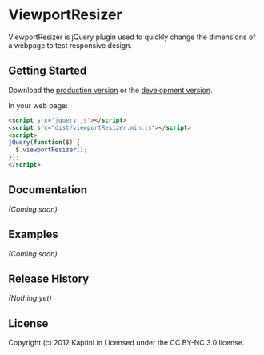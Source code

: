 # ViewportResizer

ViewportResizer is jQuery plugin used to quickly change the dimensions of a webpage to test responsive design.

## Getting Started
Download the [production version][min] or the [development version][max].

[min]: https://raw.github.com/KaptinLin/viewportResizer/master/dist/viewportResizer.min.js
[max]: https://raw.github.com/KaptinLin/viewportResizer/master/dist/viewportResizer.js

In your web page:

```html
<script src="jquery.js"></script>
<script src="dist/viewportResizer.min.js"></script>
<script>
jQuery(function($) {
  $.viewportResizer();
});
</script>
```

## Documentation
_(Coming soon)_

## Examples
_(Coming soon)_

## Release History
_(Nothing yet)_

## License
Copyright (c) 2012 KaptinLin
Licensed under the CC BY-NC 3.0 license.